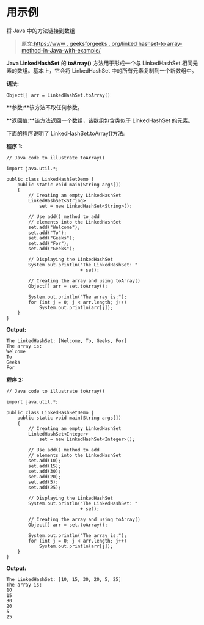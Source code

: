 # 用示例

将 Java 中的方法链接到数组

> 原文:[https://www . geeksforgeeks . org/linked hashset-to array-method-in-Java-with-example/](https://www.geeksforgeeks.org/linkedhashset-toarray-method-in-java-with-example/)

**Java LinkedHashSet** 的 **toArray()** 方法用于形成一个与 LinkedHashSet 相同元素的数组。基本上，它会将 LinkedHashSet 中的所有元素复制到一个新数组中。

**语法:**

```
Object[] arr = LinkedHashSet.toArray()
```

**参数:**该方法不取任何参数。

**返回值:**该方法返回一个数组，该数组包含类似于 LinkedHashSet 的元素。

下面的程序说明了 LinkedHashSet.toArray()方法:

**程序 1:**

```
// Java code to illustrate toArray()

import java.util.*;

public class LinkedHashSetDemo {
    public static void main(String args[])
    {
        // Creating an empty LinkedHashSet
        LinkedHashSet<String>
            set = new LinkedHashSet<String>();

        // Use add() method to add
        // elements into the LinkedHashSet
        set.add("Welcome");
        set.add("To");
        set.add("Geeks");
        set.add("For");
        set.add("Geeks");

        // Displaying the LinkedHashSet
        System.out.println("The LinkedHashSet: "
                           + set);

        // Creating the array and using toArray()
        Object[] arr = set.toArray();

        System.out.println("The array is:");
        for (int j = 0; j < arr.length; j++)
            System.out.println(arr[j]);
    }
}
```

**Output:**

```
The LinkedHashSet: [Welcome, To, Geeks, For]
The array is:
Welcome
To
Geeks
For

```

**程序 2:**

```
// Java code to illustrate toArray()

import java.util.*;

public class LinkedHashSetDemo {
    public static void main(String args[])
    {
        // Creating an empty LinkedHashSet
        LinkedHashSet<Integer>
            set = new LinkedHashSet<Integer>();

        // Use add() method to add
        // elements into the LinkedHashSet
        set.add(10);
        set.add(15);
        set.add(30);
        set.add(20);
        set.add(5);
        set.add(25);

        // Displaying the LinkedHashSet
        System.out.println("The LinkedHashSet: "
                           + set);

        // Creating the array and using toArray()
        Object[] arr = set.toArray();

        System.out.println("The array is:");
        for (int j = 0; j < arr.length; j++)
            System.out.println(arr[j]);
    }
}
```

**Output:**

```
The LinkedHashSet: [10, 15, 30, 20, 5, 25]
The array is:
10
15
30
20
5
25

```